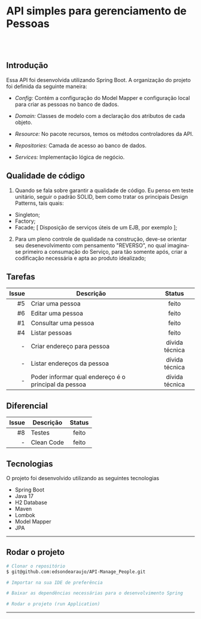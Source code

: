 <h1>
  API simples para gerenciamento de Pessoas
</h1>
<br><br>
<h2><b>Introdução</b></h2>

Essa API foi desenvolvida utilizando Spring Boot.
A organização do projeto foi definida da seguinte maneira:

- *Config:* Contém a configuração do Model Mapper e configuração local para criar as pessoas no banco de dados.

- *Domain:* Classes de modelo com a declaração dos atributos de cada objeto.

- *Resource:* No pacote recursos, temos os métodos controladores da API.

- *Repositories:* Camada de acesso ao banco de dados.

- *Services:* Implementação lógica de negócio.


<h2><b>Qualidade de código</b></h2>
   
1. Quando se fala sobre garantir a qualidade de código. Eu penso em teste unitário, seguir o padrão SOLID, bem como tratar os principais Design Patterns, tais quais:
  - Singleton;
  - Factory;
  - Facade; [ Disposição de serviços úteis de um EJB, por exemplo ];
2. Para um pleno controle de qualidade na construção, deve-se orientar seu desenevolvimento com pensamento "REVERSO",
no qual imagina-se primeiro a consumação do Serviço, para tão somente após, criar a codificação necessária e apta ao produto idealizado;


<h2><b>Tarefas</b></h2>

| Issue | Descrição |     Status     |
|------:|-----------|:--------------:|
|    #5 |      Criar uma pessoa     |     feito      |
|    #6 |    Editar uma pessoa       |     feito      |
|    #1 |       Consultar uma pessoa    |     feito      |
|    #4 |     Listar pessoas      |     feito      |
|     - |      Criar endereço para pessoa     | dívida técnica |
|     - |     Listar endereços da pessoa      | dívida técnica |
|     - |     Poder informar qual endereço é o principal da pessoa      | dívida técnica |


<h2><b>Diferencial</b></h2>

| Issue | Descrição                                            | Status |
|------:|------------------------------------------------------|:------:|
|    #8 | Testes                                               | feito  |
|     - | Clean Code                                           | feito  |


<h2><b>Tecnologias</b></h2>

O projeto foi desenvolvido utilizando as seguintes tecnologias

- Spring Boot
- Java 17
- H2 Database
- Maven
- Lombok
- Model Mapper
- JPA

---

<h2><b>Rodar o projeto</b></h2>

```bash
# Clonar o repositório
$ git@github.com:edsondearaujo/API-Manage_People.git

# Importar na sua IDE de preferência

# Baixar as dependências necessárias para o desenvolvimento Spring

# Rodar o projeto (run Application)
```

---

